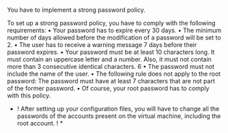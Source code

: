 You have to implement a strong password policy.

To set up a strong password policy, you have to comply with the following requirements:
• Your password has to expire every 30 days.
• The minimum number of days allowed before the modification of a password will
be set to 2.
• The user has to receive a warning message 7 days before their password expires.
• Your password must be at least 10 characters long. It must contain an uppercase
letter and a number. Also, it must not contain more than 3 consecutive identical
characters.
6
• The password must not include the name of the user.
• The following rule does not apply to the root password: The password must have
at least 7 characters that are not part of the former password.
• Of course, your root password has to comply with this policy.

* ! After setting up your configuration files, you will have to change
all the passwords of the accounts present on the virtual machine,
including the root account. ! *